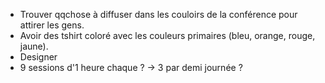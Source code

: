 * Trouver qqchose à diffuser dans les couloirs de la conférence pour attirer les gens.
* Avoir des tshirt coloré avec les couleurs primaires (bleu, orange, rouge, jaune).
* Designer
* 9 sessions d'1 heure chaque ? -> 3 par demi journée ?
